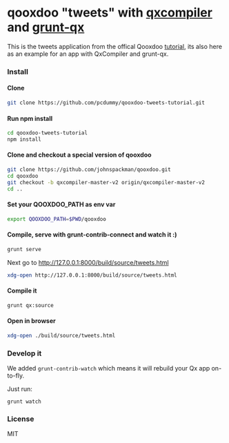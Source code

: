 # qooxdoo "tweets" with [qxcompiler](https://github.com/johnspackman/qxcompiler) and [grunt-qx](https://github.com/drawstack/grunt-qx)

This is the tweets application from the offical Qooxdoo [tutorial](http://www.qooxdoo.org/current/pages/desktop/tutorials/tutorial-part-1.html), its also here as an
example for an app with QxCompiler and grunt-qx.

### Install

#### Clone

```bash
git clone https://github.com/pcdummy/qooxdoo-tweets-tutorial.git
```

#### Run npm install

```bash
cd qooxdoo-tweets-tutorial
npm install
```

#### Clone and checkout a special version of qooxdoo

```bash
git clone https://github.com/johnspackman/qooxdoo.git
cd qooxdoo
git checkout -b qxcompiler-master-v2 origin/qxcompiler-master-v2
cd ..
```

#### Set your QOOXDOO_PATH as env var

```bash
export QOOXDOO_PATH=$PWD/qooxdoo
```

#### Compile, serve with grunt-contrib-connect and watch it :)

```bash
grunt serve
```

Next go to http://127.0.0.1:8000/build/source/tweets.html

```bash
xdg-open http://127.0.0.1:8000/build/source/tweets.html
```

#### Compile it

```bash
grunt qx:source
```

#### Open in browser

```bash
xdg-open ./build/source/tweets.html
```

### Develop it

We added `grunt-contrib-watch` which means it will rebuild your Qx app on-to-fly.

Just run:

```
grunt watch
```

### License

MIT
